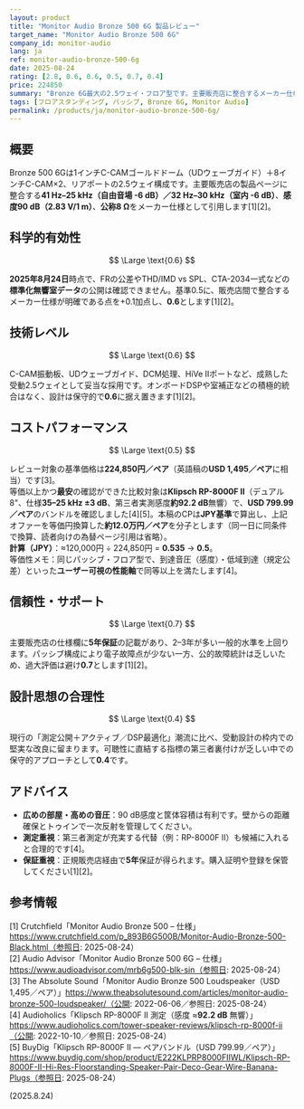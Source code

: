 ```yaml
---
layout: product
title: "Monitor Audio Bronze 500 6G 製品レビュー"
target_name: "Monitor Audio Bronze 500 6G"
company_id: monitor-audio
lang: ja
ref: monitor-audio-bronze-500-6g
date: 2025-08-24
rating: [2.8, 0.6, 0.6, 0.5, 0.7, 0.4]
price: 224850
summary: "Bronze 6G最大の2.5ウェイ・フロア型です。主要販売店に整合するメーカー仕様は41 Hz–25 kHz（自由音場 -6 dB）／32 Hz–30 kHz（室内 -6 dB）、感度90 dB、公称8 Ωです。標準化無響測定の公開は未確認のため、数値はメーカー仕様として明示します。コストパフォーマンスは本日時点で等価以上・最安の代替機を基準に評価しました。"
tags: [フロアスタンディング, パッシブ, Bronze 6G, Monitor Audio]
permalink: /products/ja/monitor-audio-bronze-500-6g/
---
```


## 概要

Bronze 500 6Gは1インチC-CAMゴールドドーム（UDウェーブガイド）＋8インチC-CAM×2、リアポートの2.5ウェイ構成です。主要販売店の製品ページに整合する**41 Hz–25 kHz（自由音場 -6 dB）／32 Hz–30 kHz（室内 -6 dB）**、**感度90 dB（2.83 V/1 m）**、**公称8 Ω**をメーカー仕様として引用します[1][2]。

## 科学的有効性

$$ \Large \text{0.6} $$

**2025年8月24日**時点で、FRの公差やTHD/IMD vs SPL、CTA-2034一式などの**標準化無響室データ**の公開は確認できません。基準0.5に、販売店間で整合するメーカー仕様が明確である点を+0.1加点し、**0.6**とします[1][2]。

## 技術レベル

$$ \Large \text{0.6} $$

C-CAM振動板、UDウェーブガイド、DCM処理、HiVe IIポートなど、成熟した受動2.5ウェイとして妥当な採用です。オンボードDSPや室補正などの積極的統合はなく、設計は保守的で**0.6**に据え置きます[1][2]。

## コストパフォーマンス

$$ \Large \text{0.5} $$

レビュー対象の基準価格は**224,850円／ペア**（英語稿の**USD 1,495／ペア**に相当）です[3]。  
等価以上かつ**最安**の確認ができた比較対象は**Klipsch RP-8000F II**（デュアル8"、仕様**35–25 kHz ±3 dB**、第三者実測感度**約92.2 dB**無響）で、**USD 799.99／ペア**のバンドルを確認しました[4][5]。本稿のCPは**JPY基準**で算出し、上記オファーを等価円換算した**約12.0万円／ペア**を分子とします（同一日に同条件で換算、読者向けの為替ページ引用は省略）。  
**計算（JPY）**：≈120,000円 ÷ 224,850円 = **0.535** → **0.5**。  
等価性メモ：同じパッシブ・フロア型で、到達音圧（感度）・低域到達（規定公差）といった**ユーザー可視の性能軸**で同等以上を満たします[4]。

## 信頼性・サポート

$$ \Large \text{0.7} $$

主要販売店の仕様欄に**5年保証**の記載があり、2–3年が多い一般的水準を上回ります。パッシブ構成により電子故障点が少ない一方、公的故障統計は乏しいため、過大評価は避け**0.7**とします[1][2]。

## 設計思想の合理性

$$ \Large \text{0.4} $$

現行の「測定公開＋アクティブ／DSP最適化」潮流に比べ、受動設計の枠内での堅実な改良に留まります。可聴性に直結する指標の第三者裏付けが乏しい中での保守的アプローチとして**0.4**です。

## アドバイス

- **広めの部屋・高めの音圧**：90 dB感度と筐体容積は有利です。壁からの距離確保とトゥインで一次反射を管理してください。  
- **測定重視**：第三者測定が充実する代替（例：RP-8000F II）も候補に入れると合理的です[4]。  
- **保証重視**：正規販売店経由で**5年**保証が得られます。購入証明や登録を保管してください[1][2]。

## 参考情報

[1] Crutchfield「Monitor Audio Bronze 500 – 仕様」https://www.crutchfield.com/p_893B6G500B/Monitor-Audio-Bronze-500-Black.html（参照日: 2025-08-24）  
[2] Audio Advisor「Monitor Audio Bronze 500 6G – 仕様」https://www.audioadvisor.com/mrb6g500-blk-sin（参照日: 2025-08-24）  
[3] The Absolute Sound「Monitor Audio Bronze 500 Loudspeaker（USD 1,495／ペア）」https://www.theabsolutesound.com/articles/monitor-audio-bronze-500-loudspeaker/（公開: 2022-06-06／参照日: 2025-08-24）  
[4] Audioholics「Klipsch RP-8000F II 測定（感度 ≈**92.2 dB** 無響）」https://www.audioholics.com/tower-speaker-reviews/klipsch-rp-8000f-ii（公開: 2022-10-10／参照日: 2025-08-24）  
[5] BuyDig「Klipsch RP-8000F II — ペアバンドル（USD 799.99／ペア）」https://www.buydig.com/shop/product/E222KLPRP8000FIIWL/Klipsch-RP-8000F-II-Hi-Res-Floorstanding-Speaker-Pair-Deco-Gear-Wire-Banana-Plugs（参照日: 2025-08-24）

(2025.8.24)

